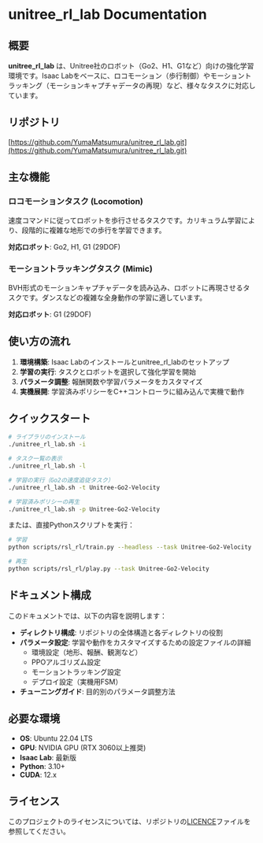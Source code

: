 # unitree_rl_lab Documentation

## 概要

**unitree_rl_lab** は、Unitree社のロボット（Go2、H1、G1など）向けの強化学習環境です。Isaac Labをベースに、ロコモーション（歩行制御）やモーショントラッキング（モーションキャプチャデータの再現）など、様々なタスクに対応しています。

## リポジトリ

[https://github.com/YumaMatsumura/unitree_rl_lab.git](https://github.com/YumaMatsumura/unitree_rl_lab.git)

## 主な機能

### ロコモーションタスク (Locomotion)
速度コマンドに従ってロボットを歩行させるタスクです。カリキュラム学習により、段階的に複雑な地形での歩行を学習できます。

**対応ロボット**: Go2, H1, G1 (29DOF)

### モーショントラッキングタスク (Mimic)
BVH形式のモーションキャプチャデータを読み込み、ロボットに再現させるタスクです。ダンスなどの複雑な全身動作の学習に適しています。

**対応ロボット**: G1 (29DOF)

## 使い方の流れ

1. **環境構築**: Isaac Labのインストールとunitree_rl_labのセットアップ
2. **学習の実行**: タスクとロボットを選択して強化学習を開始
3. **パラメータ調整**: 報酬関数や学習パラメータをカスタマイズ
4. **実機展開**: 学習済みポリシーをC++コントローラに組み込んで実機で動作

## クイックスタート

```bash
# ライブラリのインストール
./unitree_rl_lab.sh -i

# タスク一覧の表示
./unitree_rl_lab.sh -l

# 学習の実行（Go2の速度追従タスク）
./unitree_rl_lab.sh -t Unitree-Go2-Velocity

# 学習済みポリシーの再生
./unitree_rl_lab.sh -p Unitree-Go2-Velocity
```

または、直接Pythonスクリプトを実行：

```bash
# 学習
python scripts/rsl_rl/train.py --headless --task Unitree-Go2-Velocity

# 再生
python scripts/rsl_rl/play.py --task Unitree-Go2-Velocity
```

## ドキュメント構成

このドキュメントでは、以下の内容を説明します：

- **ディレクトリ構成**: リポジトリの全体構造と各ディレクトリの役割
- **パラメータ設定**: 学習や動作をカスタマイズするための設定ファイルの詳細
  - 環境設定（地形、報酬、観測など）
  - PPOアルゴリズム設定
  - モーショントラッキング設定
  - デプロイ設定（実機用FSM）
- **チューニングガイド**: 目的別のパラメータ調整方法

## 必要な環境

- **OS**: Ubuntu 22.04 LTS
- **GPU**: NVIDIA GPU (RTX 3060以上推奨)
- **Isaac Lab**: 最新版
- **Python**: 3.10+
- **CUDA**: 12.x

## ライセンス

このプロジェクトのライセンスについては、リポジトリの[LICENCE](https://github.com/YumaMatsumura/unitree_rl_lab/blob/main/LICENCE)ファイルを参照してください。

